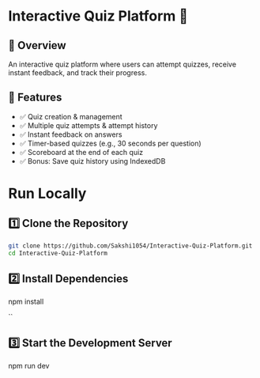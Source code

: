 # Interactive Quiz Platform 🎯

## 📖 Overview
An interactive quiz platform where users can attempt quizzes, receive instant feedback, and track their progress.

## 🚀 Features
- ✅ Quiz creation & management
- ✅ Multiple quiz attempts & attempt history
- ✅ Instant feedback on answers
- ✅ Timer-based quizzes (e.g., 30 seconds per question)
- ✅ Scoreboard at the end of each quiz
- ✅ Bonus: Save quiz history using IndexedDB

# Run Locally

## 1️⃣ Clone the Repository
```bash
git clone https://github.com/Sakshi1054/Interactive-Quiz-Platform.git
cd Interactive-Quiz-Platform

```
## 2️⃣ Install Dependencies
npm install

``
## 3️⃣ Start the Development Server
npm run dev
